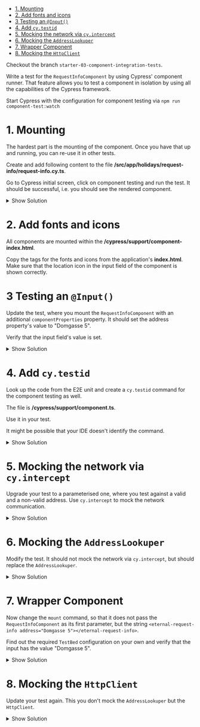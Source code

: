 - [1. Mounting](#1-mounting)
- [2. Add fonts and icons](#2-add-fonts-and-icons)
- [3 Testing an `@Input()`](#3-testing-an-input)
- [4. Add `cy.testid`](#4-add-cytestid)
- [5. Mocking the network via `cy.intercept`](#5-mocking-the-network-via-cyintercept)
- [6. Mocking the `AddressLookuper`](#6-mocking-the-addresslookuper)
- [7. Wrapper Component](#7-wrapper-component)
- [8. Mocking the `HttpClient`](#8-mocking-the-httpclient)

Checkout the branch `starter-03-component-integration-tests`.

Write a test for the `RequestInfoComponent` by using Cypress' component runner. That feature allows you to test a component in isolation by using all the capabilities of the Cypress framework.

Start Cypress with the configuration for component testing via `npm run component-test:watch`

# 1. Mounting

The hardest part is the mounting of the component. Once you have that up and running, you can re-use it in other tests.

Create and add following content to the file **/src/app/holidays/request-info/request-info.cy.ts**.

Go to Cypress initial screen, click on component testing and run the test. It should be successful, i.e. you should see the rendered component.

<details>
<summary>Show Solution</summary>
<p>

```typescript
import { RequestInfoComponent } from './request-info.component';
import { NoopAnimationsModule } from '@angular/platform-browser/animations';
import { provideHttpClient } from '@angular/common/http';
import { mount } from 'cypress/angular';
import { provideRouter } from '@angular/router';
import { provideStore } from '@ngrx/store';
import { provideHolidays } from '@app/holidays/+state';
import { Configuration } from '@app/shared';

describe('Request Info Component', () => {
  it('should mount', () => {
    mount(RequestInfoComponent, {
      imports: [NoopAnimationsModule],
      providers: [
        provideHttpClient(),
        provideRouter([]),
        provideStore(),
        provideHolidays,
        {
          provide: Configuration,
          useValue: { baseUrl: 'http://localhost:4200' },
        },
      ],
    });
  });
});
```

</p>
</details>

# 2. Add fonts and icons

All components are mounted within the **/cypress/support/component-index.html**.

Copy the tags for the fonts and icons from the application's **index.html**. Make sure that the location icon in the input field of the component is shown correctly.

# 3 Testing an `@Input()`

Update the test, where you mount the `RequestInfoComponent` with an additional `componentProperties` property. It should set the address property's value to "Domgasse 5".

Verify that the input field's value is set.

<details>
<summary>Show Solution</summary>
<p>

```typescript
it('should mount', () => {
  mount(RequestInfoComponent, {
    imports: [NoopAnimationsModule],
    providers: [
      provideHttpClient(),
      provideRouter([]),
      provideStore(),
      provideHolidays,
      {
        provide: Configuration,
        useValue: { baseUrl: 'http://localhost:4200' },
      },
    ],
    componentProperties: { address: 'Domgasse 5' },
  });

  cy.get('[data-testid=ri-address]').should('have.value', 'Domgasse 5');
});
```

</p>
</details>

# 4. Add `cy.testid`

Look up the code from the E2E unit and create a `cy.testid` command for the component testing as well.

The file is **/cypress/support/component.ts**.

Use it in your test.

It might be possible that your IDE doesn't identify the command.

<details>
<summary>Show Solution</summary>
<p>

**/cypress/support/component.ts**

```typescript
declare global {
  // eslint-disable-next-line @typescript-eslint/no-namespace
  namespace Cypress {
    // eslint-disable-next-line @typescript-eslint/no-unused-vars
    interface Chainable<Subject> {
      mount: typeof mount;
      testid: JQuery<HTMLElement>;
    }
  }
}

Cypress.Commands.add('mount', mount);
Cypress.Commands.addQuery('testid', (testid: string) => {
  const getFn = cy.now('get', `[data-testid=${testid}]`) as () => JQuery<HTMLElement>;
  return () => getFn();
});
```

</p>
</details>

# 5. Mocking the network via `cy.intercept`

Upgrade your test to a parameterised one, where you test against a valid and a non-valid address. Use `cy.intercept` to mock the network communication.

<details>
<summary>Show Solution</summary>
<p>

```typescript
for (const { message, response } of [
  { message: 'Brochure sent', response: ['address'] },
  { message: 'Address not found', response: [] },
]) {
  it(`should intercept the network and return ${response} for ${message}`, () => {
    cy.intercept(/nominatim/, { body: response });

    mount(RequestInfoComponent, {
      imports: [NoopAnimationsModule],
      providers: [
        provideHttpClient(),
        provideRouter([]),
        provideStore(),
        provideHolidays,
        {
          provide: Configuration,
          useValue: { baseUrl: 'http://localhost:4200' },
        },
      ],
    });

    cy.testid('ri-address').type('Domgasse 5');
    cy.testid('ri-search').click();
    cy.testid('ri-message').should('have.text', message);
  });
}
```

</p>
</details>

# 6. Mocking the `AddressLookuper`

Modify the test. It should not mock the network via `cy.intercept`, but should replace the `AddressLookuper`.

<details>
<summary>Show Solution</summary>
<p>

```typescript
for (const { message, response } of [
  { message: 'Brochure sent', response: true },
  { message: 'Address not found', response: false },
]) {
  it(`should intercept the network and return ${response} for ${message}`, () => {
    const lookuper = { lookup: () => scheduled([response], asyncScheduler) };

    mount(RequestInfoComponent, {
      imports: [NoopAnimationsModule],
      providers: [
        provideHttpClient(),
        provideRouter([]),
        provideStore(),
        provideHolidays,
        {
          provide: Configuration,
          useValue: { baseUrl: 'http://localhost:4200' },
        },
        { provide: AddressLookuper, useValue: lookuper },
      ],
    });

    cy.testid('ri-address').type('Domgasse 5');
    cy.testid('ri-search').click();
    cy.testid('ri-message').should('have.text', message);
  });
}
```

</p>
</details>

# 7. Wrapper Component

Now change the `mount` command, so that it does not pass the `RequestInfoComponent` as its first parameter, but the string `<eternal-request-info address="Domgasse 5"></eternal-request-info>`.

Find out the required `TestBed` configuration on your own and verify that the input has the value "Domgasse 5".

<details>
<summary>Show Solution</summary>
<p>

```typescript
for (const { message, response } of [
  { message: 'Brochure sent', response: true },
  { message: 'Address not found', response: false },
]) {
  it(`should intercept the network and return ${response} for ${message}`, () => {
    const lookuper = { lookup: () => scheduled([response], asyncScheduler) };

    mount(`<app-request-info address="Domgasse 5" />`, {
      imports: [RequestInfoComponent, NoopAnimationsModule],
      providers: [
        provideHttpClient(),
        provideRouter([]),
        provideStore(),
        provideHolidays,
        {
          provide: Configuration,
          useValue: { baseUrl: 'http://localhost:4200' },
        },
        { provide: AddressLookuper, useValue: lookuper },
      ],
    });

    cy.testid('ri-address').should('have.value', 'Domgasse 5');
    cy.testid('ri-search').click();
    cy.testid('ri-message').should('have.text', message);
  });
}
```

</p>
</details>

# 8. Mocking the `HttpClient`

Update your test again. This you don't mock the `AddressLookuper` but the `HttpClient`.

<details>
<summary>Show Solution</summary>
<p>

```typescript
for (const { message, response } of [
  { message: 'Brochure sent', response: [true] },
  { message: 'Address not found', response: [] },
]) {
  it(`should intercept the network and return ${response} for ${message}`, () => {
    const httpClient = { get: () => scheduled([response], asyncScheduler) };

    mount(`<app-request-info address="Domgasse 5" />`, {
      imports: [RequestInfoComponent, NoopAnimationsModule],
      providers: [
        provideRouter([]),
        provideStore(),
        provideHolidays,
        {
          provide: Configuration,
          useValue: { baseUrl: 'http://localhost:4200' },
        },
        { provide: HttpClient, useValue: httpClient },
      ],
    });

    cy.testid('ri-address').should('have.value', 'Domgasse 5');
    cy.testid('ri-search').click();
    cy.testid('ri-message').should('have.text', message);
  });
}
```

</p>
</details>
